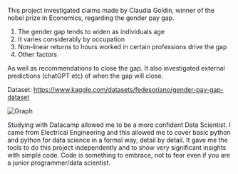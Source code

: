 This project investigated claims made by Claudia Goldin, winner of the nobel prize in Economics, regarding the gender pay gap.
1. The gender gap tends to widen as individuals age
2. It varies considerably by occupation
3. Non‐linear returns to hours worked in certain professions drive the gap
4. Other factors
   
As well as recommendations to close the gap. It also investigated external predictions (chatGPT etc) of when the gap will close.

Dataset:
https://www.kaggle.com/datasets/fedesoriano/gender-pay-gap-dataset


![Graph](https://github.com/user-attachments/assets/f62ff4cb-be82-4d04-918b-4cded07e4ebb)

Studying with Datacamp allowed me to be a more confident Data Scientist. I came from Electrical Engineering and this 
allowed me to cover basic python and python for data science in a formal way, detail by detail.  It gave me the tools to do
this project independently and to show very significant insights with simple code. Code is something to embrace, not to fear even if you
are a junior programmer/data scientist.
